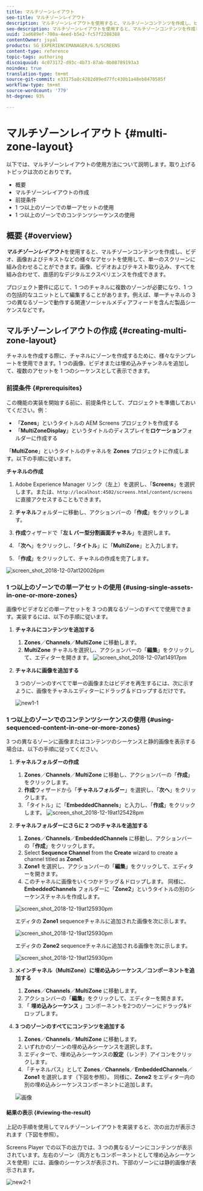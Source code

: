 ```yaml
---
title: マルチゾーンレイアウト
seo-title: マルチゾーンレイアウト
description: マルチゾーンレイアウトを使用すると、マルチゾーンコンテンツを作成し、ビデオ、画像およびテキストなどの様々なアセットを使用して、単一のスクリーンに組み合わせることができます。このページでは、この機能について詳しく見ていきます。
seo-description: マルチゾーンレイアウトを使用すると、マルチゾーンコンテンツを作成し、ビデオ、画像およびテキストなどの様々なアセットを使用して、単一のスクリーンに組み合わせることができます。このページでは、この機能について詳しく見ていきます。
uuid: 2ad689ef-700a-4eed-b5e2-fc57f2288388
contentOwner: jsyal
products: SG_EXPERIENCEMANAGER/6.5/SCREENS
content-type: reference
topic-tags: authoring
discoiquuid: 4c073172-d93c-4b73-87ab-0b08789193a3
noindex: true
translation-type: tm+mt
source-git-commit: e33175a8c4282d89ed77fc430b1a48eb8470585f
workflow-type: tm+mt
source-wordcount: '779'
ht-degree: 93%

---
```



# マルチゾーンレイアウト {#multi-zone-layout}

以下では、マルチゾーンレイアウトの使用方法について説明します。取り上げるトピックは次のとおりです。

* 概要
* マルチゾーンレイアウトの作成
* 前提条件
* 1 つ以上のゾーンでの単一アセットの使用
* 1 つ以上のゾーンでのコンテンツシーケンスの使用

## 概要 {#overview}

***マルチゾーンレイアウト***&#x200B;を使用すると、マルチゾーンコンテンツを作成し、ビデオ、画像およびテキストなどの様々なアセットを使用して、単一のスクリーンに組み合わせることができます。画像、ビデオおよびテキスト取り込み、すべてを組み合わせて、直感的なデジタルエクスペリエンスを作成できます。

プロジェクト要件に応じて、1 つのチャネルに複数のゾーンが必要になり、1 つの包括的なユニットとして編集することがあります。例えば、単一チャネルの 3 つの異なるゾーンで動作する関連ソーシャルメディアフィードを含んだ製品シーケンスなどです。

## マルチゾーンレイアウトの作成 {#creating-multi-zone-layout}

チャネルを作成する際に、チャネルにゾーンを作成するために、様々なテンプレートを使用できます。1 つの画像、ビデオまたは埋め込みチャンネルを追加して、複数のアセットを 1 つのシーケンスとして表示できます。

### 前提条件 {#prerequisites}

この機能の実装を開始する前に、前提条件として、プロジェクトを準備しておいてください。例：

* 「**Zones**」というタイトルの AEM Screens プロジェクトを作成する
* 「**MultiZoneDisplay**」というタイトルのディスプレイを&#x200B;**ロケーション**&#x200B;フォルダーに作成する

「**MultiZone**」というタイトルのチャネルを **Zones** プロジェクトに作成します。以下の手順に従います。

**チャネルの作成**

1. Adobe Experience Manager リンク（左上）を選択し、「**Screens**」を選択します。または、`http://localhost:4502/screens.html/content/screens` に直接アクセスすることもできます。
1. **チャネル**&#x200B;フォルダーに移動し、アクションバーの「**作成**」をクリックします。

1. **作成**&#x200B;ウィザードで「**左 L バー型分割画面チャネル**」を選択します。

1. 「**次へ**」をクリックし、「**タイトル**」に「**MultiZone**」と入力します。

1. 「**作成**」をクリックして、チャネルの作成を完了します。

![screen_shot_2018-12-07at120026pm](assets/screen_shot_2018-12-07at120026pm.png)

### 1 つ以上のゾーンでの単一アセットの使用 {#using-single-assets-in-one-or-more-zones}

画像やビデオなどの単一アセットを 3 つの異なるゾーンのすべてで使用できます。実装するには、以下の手順に従います。

1. **チャネルにコンテンツを追加する**

   1. **Zones**／**Channels**／**MultiZone** に移動します。
   1. **MultiZone** チャネルを選択し、アクションバーの「**編集**」をクリックして、エディターを開きます。
   ![screen_shot_2018-12-07at14917pm](assets/screen_shot_2018-12-07at14917pm.png)

1. **チャネルに画像を追加する**

   3 つのゾーンのすべてで単一の画像またはビデオを再生するには、次に示すように、画像をチャネルエディターにドラッグ＆ドロップするだけです。

   ![new1-1](assets/new1-1.gif)

### 1 つ以上のゾーンでのコンテンツシーケンスの使用 {#using-sequenced-content-in-one-or-more-zones}

3 つの異なるゾーンに画像またはコンテンツのシーケンスと静的画像を表示する場合は、以下の手順に従ってください。

1. **チャネルフォルダーの作成**

   1. **Zones**／**Channels**／**MultiZone** に移動し、アクションバーの「**作成**」をクリックします。
   1. **作成**&#x200B;ウィザードから「**チャネルフォルダー**」を選択し、「**次へ**」をクリックします。
   1. 「タイトル」に「**EmbeddedChannels**」と入力し、「**作成**」をクリックします。
   ![screen_shot_2018-12-19at125428pm](assets/screen_shot_2018-12-19at125428pm.png)

1. **チャネルフォルダーにさらに 2 つのチャネルを追加する**

   1. **Zones**／**Channels**／**EmbeddedChannels** に移動し、アクションバーの「**作成**」をクリックします。
   1. Select **Sequence Channel** from the **Create** wizard to create a channel titled as **Zone1**.
   1. **Zone1** を選択し、アクションバーの「**編集**」をクリックして、エディターを開きます。
   1. このチャネルに画像をいくつかドラッグ＆ドロップします。
   同様に、**EmbeddedChannels** フォルダーに「**Zone2**」というタイトルの別のシーケンスチャネルを作成します。

   ![screen_shot_2018-12-19at125930pm](assets/screen_shot_2018-12-19at125930pm.png)

   エディタの **Zone1** sequenceチャネルに追加された画像を次に示します。

   ![screen_shot_2018-12-19at125930pm](/help/user-guide/assets/multi-zone/multizone-1.png)

   エディタの **Zone2** sequenceチャネルに追加される画像を次に示します。

   ![screen_shot_2018-12-19at125930pm](/help/user-guide/assets/multi-zone/multizone-2.png)

1. **メインチャネル（MultiZone）に埋め込みシーケンス／コンポーネントを追加する**

   1. **Zones**／**Channels**／**MultiZone** に移動します。
   1. アクションバーの「**編集**」をクリックして、エディターを開きます。
   1. 「 **埋め込みシーケンス** 」コンポーネントを2つのゾーンにドラッグ&amp;ドロップします。

1. **3 つのゾーンのすべてにコンテンツを追加する**

   1. **Zones**／**Channels**／**MultiZone** に移動します。
   1. いずれかのゾーンの埋め込みシーケンスを選択します。
   1. エディターで、埋め込みシーケンスの&#x200B;**設定**（レンチ）アイコンをクリックします。
   1. 「チャネルパス」として **Zones**／**Channels**／**EmbeddedChannels**／**Zone1** を選択します（下図を参照）。
   同様に、**Zone2** をエディター内の別の埋め込みシーケンスコンポーネントに追加します。

   ![画像](/help/user-guide/assets/multi-zone/multizone-3.png)

#### 結果の表示 {#viewing-the-result}

上記の手順を使用してマルチゾーンレイアウトを実装すると、次の出力が表示されます（下図を参照）。

Screens Player での以下の出力では、3 つの異なるゾーンにコンテンツが表示されています。左右のゾーン（両方ともコンポーネントとして埋め込みシーケンスを使用）には、画像のシーケンスが表示され、下部のゾーンには静的画像が表示されます。

![new2-1](/help/user-guide/assets/multi-zone/screens-multi1.gif)


